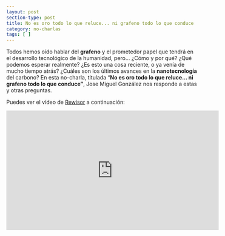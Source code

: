 ```yaml
---
layout: post
section-type: post
title: No es oro todo lo que reluce... ni grafeno todo lo que conduce
category: no-charlas
tags: [ ]
---
```


Todos hemos oído hablar del **grafeno** y el prometedor papel que tendrá en el desarrollo tecnológico de la humanidad, pero... ¿Cómo y por qué? ¿Qué podemos esperar realmente? ¿Es esto una cosa reciente, o ya venía de mucho tiempo atrás? ¿Cuáles son los últimos avances en la **nanotecnología** del carbono? 
En esta no-charla, titulada
“**No es oro todo lo que reluce… ni grafeno todo lo que conduce”**, Jose Miguel González nos responde a estas y otras preguntas.
 
Puedes ver el vídeo de 
[Rewisor](http://www.rewisor.com/) a continuación:
 
 <iframe style="display: block;margin: auto;" width="560px" height="315px" src="https://www.youtube.com/embed/w4gN-Q6X0uw?rel=0&amp;showinfo=0" frameborder="0"></iframe>